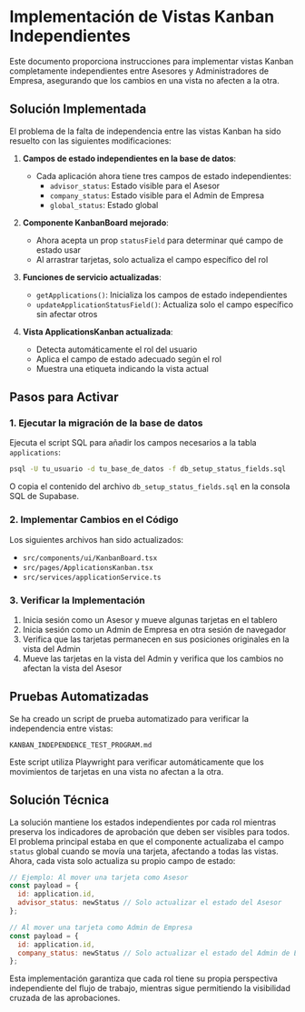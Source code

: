 # Implementación de Vistas Kanban Independientes

Este documento proporciona instrucciones para implementar vistas Kanban completamente independientes entre Asesores y Administradores de Empresa, asegurando que los cambios en una vista no afecten a la otra.

## Solución Implementada

El problema de la falta de independencia entre las vistas Kanban ha sido resuelto con las siguientes modificaciones:

1. **Campos de estado independientes en la base de datos**:
   - Cada aplicación ahora tiene tres campos de estado independientes:
      - `advisor_status`: Estado visible para el Asesor
      - `company_status`: Estado visible para el Admin de Empresa
      - `global_status`: Estado global

2. **Componente KanbanBoard mejorado**:
   - Ahora acepta un prop `statusField` para determinar qué campo de estado usar
   - Al arrastrar tarjetas, solo actualiza el campo específico del rol

3. **Funciones de servicio actualizadas**:
   - `getApplications()`: Inicializa los campos de estado independientes
   - `updateApplicationStatusField()`: Actualiza solo el campo específico sin afectar otros

4. **Vista ApplicationsKanban actualizada**:
   - Detecta automáticamente el rol del usuario
   - Aplica el campo de estado adecuado según el rol
   - Muestra una etiqueta indicando la vista actual

## Pasos para Activar

### 1. Ejecutar la migración de la base de datos

Ejecuta el script SQL para añadir los campos necesarios a la tabla `applications`:

```bash
psql -U tu_usuario -d tu_base_de_datos -f db_setup_status_fields.sql
```

O copia el contenido del archivo `db_setup_status_fields.sql` en la consola SQL de Supabase.

### 2. Implementar Cambios en el Código

Los siguientes archivos han sido actualizados:

- `src/components/ui/KanbanBoard.tsx`
- `src/pages/ApplicationsKanban.tsx`
- `src/services/applicationService.ts`

### 3. Verificar la Implementación

1. Inicia sesión como un Asesor y mueve algunas tarjetas en el tablero
2. Inicia sesión como un Admin de Empresa en otra sesión de navegador
3. Verifica que las tarjetas permanecen en sus posiciones originales en la vista del Admin
4. Mueve las tarjetas en la vista del Admin y verifica que los cambios no afectan la vista del Asesor

## Pruebas Automatizadas

Se ha creado un script de prueba automatizado para verificar la independencia entre vistas:

```
KANBAN_INDEPENDENCE_TEST_PROGRAM.md
```

Este script utiliza Playwright para verificar automáticamente que los movimientos de tarjetas en una vista no afectan a la otra.

## Solución Técnica

La solución mantiene los estados independientes por cada rol mientras preserva los indicadores de aprobación que deben ser visibles para todos. El problema principal estaba en que el componente actualizaba el campo `status` global cuando se movía una tarjeta, afectando a todas las vistas. Ahora, cada vista solo actualiza su propio campo de estado:

```javascript
// Ejemplo: Al mover una tarjeta como Asesor
const payload = { 
  id: application.id,
  advisor_status: newStatus // Solo actualizar el estado del Asesor
};

// Al mover una tarjeta como Admin de Empresa
const payload = { 
  id: application.id,
  company_status: newStatus // Solo actualizar el estado del Admin de Empresa 
};
```

Esta implementación garantiza que cada rol tiene su propia perspectiva independiente del flujo de trabajo, mientras sigue permitiendo la visibilidad cruzada de las aprobaciones. 